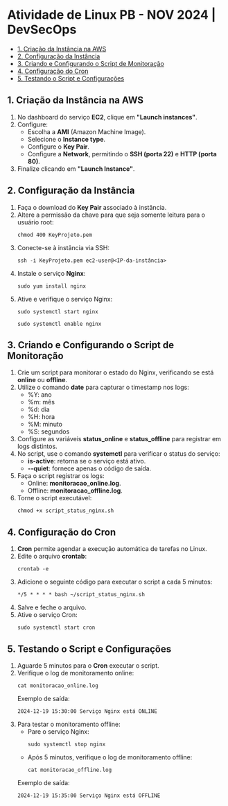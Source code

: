 
<h1>Atividade de Linux PB - NOV 2024 | DevSecOps</h1>

<nav>
    <ul>
        <li><a href="#criar-instancia">1. Criação da Instância na AWS</a></li>
        <li><a href="#configuracao-instancia">2. Configuração da Instância</a></li>
        <li><a href="#script-monitoração">3. Criando e Configurando o Script de Monitoração</a></li>
        <li><a href="#configuracao-cron">4. Configuração do Cron</a></li>
        <li><a href="#testando-script">5. Testando o Script e Configurações</a></li>
    </ul>
</nav>

<h2 id="criar-instancia">1. Criação da Instância na AWS</h2>
<ol>
    <li>No dashboard do serviço <strong>EC2</strong>, clique em <strong>"Launch instances"</strong>.</li>
    <li>Configure:
        <ul>
            <li>Escolha a <strong>AMI</strong> (Amazon Machine Image).</li>
            <li>Selecione o <strong>Instance type</strong>.</li>
            <li>Configure o <strong>Key Pair</strong>.</li>
            <li>Configure a <strong>Network</strong>, permitindo o <strong>SSH (porta 22)</strong> e <strong>HTTP (porta 80)</strong>.</li>
        </ul>
    </li>
    <li>Finalize clicando em <strong>"Launch Instance"</strong>.</li>
</ol>

<h2 id="configuracao-instancia">2. Configuração da Instância</h2>
<ol>
    <li>Faça o download do <strong>Key Pair</strong> associado à instância.</li>
    <li>Altere a permissão da chave para que seja somente leitura para o usuário root:
        <pre><code>chmod 400 KeyProjeto.pem</code></pre>
    </li>
    <li>Conecte-se à instância via SSH:
        <pre><code>ssh -i KeyProjeto.pem ec2-user@&lt;IP-da-instância&gt;</code></pre>
    </li>
    <li>Instale o serviço <strong>Nginx</strong>:
        <pre><code>sudo yum install nginx</code></pre>
    </li>
    <li>Ative e verifique o serviço Nginx:
        <pre><code>sudo systemctl start nginx</code></pre>
        <pre><code>sudo systemctl enable nginx</code></pre>
    </li>
</ol>

<h2 id="script-monitoração">3. Criando e Configurando o Script de Monitoração</h2>
<ol>
    <li>Crie um script para monitorar o estado do Nginx, verificando se está <strong>online</strong> ou <strong>offline</strong>.</li>
    <li>Utilize o comando <strong>date</strong> para capturar o timestamp nos logs:
        <ul>
            <li>%Y: ano</li>
            <li>%m: mês</li>
            <li>%d: dia</li>
            <li>%H: hora</li>
            <li>%M: minuto</li>
            <li>%S: segundos</li>
        </ul>
    </li>
    <li>Configure as variáveis <strong>status_online</strong> e <strong>status_offline</strong> para registrar em logs distintos.</li>
    <li>No script, use o comando <strong>systemctl</strong> para verificar o status do serviço:
        <ul>
            <li><strong>is-active</strong>: retorna se o serviço está ativo.</li>
            <li><strong>--quiet</strong>: fornece apenas o código de saída.</li>
        </ul>
    </li>
    <li>Faça o script registrar os logs:
        <ul>
            <li>Online: <strong>monitoracao_online.log</strong>.</li>
            <li>Offline: <strong>monitoracao_offline.log</strong>.</li>
        </ul>
    </li>
    <li>Torne o script executável:
        <pre><code>chmod +x script_status_nginx.sh</code></pre>
    </li>
</ol>

<h2 id="configuracao-cron">4. Configuração do Cron</h2>
<ol>
    <li><strong>Cron</strong> permite agendar a execução automática de tarefas no Linux.</li>
    <li>Edite o arquivo <strong>crontab</strong>:
        <pre><code>crontab -e</code></pre>
    </li>
    <li>Adicione o seguinte código para executar o script a cada 5 minutos:
        <pre><code>*/5 * * * * bash ~/script_status_nginx.sh</code></pre>
    </li>
    <li>Salve e feche o arquivo.</li>
    <li>Ative o serviço Cron:
        <pre><code>sudo systemctl start cron</code></pre>
    </li>
</ol>

<h2 id="testando-script">5. Testando o Script e Configurações</h2>
<ol>
    <li>Aguarde 5 minutos para o <strong>Cron</strong> executar o script.</li>
    <li>Verifique o log de monitoramento online:
        <pre><code>cat monitoracao_online.log</code></pre>
        <p>Exemplo de saída:</p>
        <pre><code>2024-12-19 15:30:00 Serviço Nginx está ONLINE</code></pre>
    </li>
    <li>Para testar o monitoramento offline:
        <ul>
            <li>Pare o serviço Nginx:
                <pre><code>sudo systemctl stop nginx</code></pre>
            </li>
            <li>Após 5 minutos, verifique o log de monitoramento offline:
                <pre><code>cat monitoracao_offline.log</code></pre>
            </li>
        </ul>
        <p>Exemplo de saída:</p>
        <pre><code>2024-12-19 15:35:00 Serviço Nginx está OFFLINE</code></pre>
    </li>
</ol>
